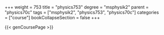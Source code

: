 +++
weight = 753
title = "physics753"
degree = "msphysik2"
parent = "physics70c"
tags = ["msphysik2", "physics753", "physics70c"]
categories = ["course"]
bookCollapseSection = false
+++

{{< genCoursePage >}}

